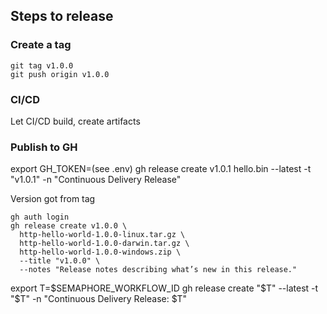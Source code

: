 
## Steps to release

### Create a tag

```shell
git tag v1.0.0
git push origin v1.0.0
```

### CI/CD

Let CI/CD build, create artifacts



### Publish to GH

export GH_TOKEN=(see .env)
gh release create v1.0.1 hello.bin --latest -t "v1.0.1" -n "Continuous Delivery Release"

Version got from tag

```shell
gh auth login
gh release create v1.0.0 \
  http-hello-world-1.0.0-linux.tar.gz \
  http-hello-world-1.0.0-darwin.tar.gz \
  http-hello-world-1.0.0-windows.zip \
  --title "v1.0.0" \
  --notes "Release notes describing what’s new in this release."
```

export T=$SEMAPHORE_WORKFLOW_ID
gh release create "$T" --latest -t  "$T" -n "Continuous Delivery Release: $T"